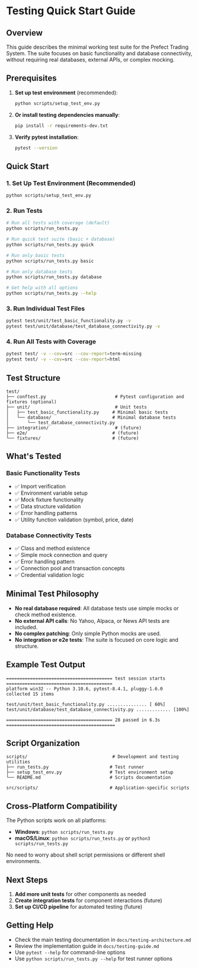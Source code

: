# Testing Quick Start Guide

## Overview

This guide describes the minimal working test suite for the Prefect Trading System. The suite focuses on basic functionality and database connectivity, without requiring real databases, external APIs, or complex mocking.

## Prerequisites

1. **Set up test environment** (recommended):
   ```bash
   python scripts/setup_test_env.py
   ```

2. **Or install testing dependencies manually**:
   ```bash
   pip install -r requirements-dev.txt
   ```

3. **Verify pytest installation**:
   ```bash
   pytest --version
   ```

## Quick Start

### 1. Set Up Test Environment (Recommended)

```bash
python scripts/setup_test_env.py
```

### 2. Run Tests

```bash
# Run all tests with coverage (default)
python scripts/run_tests.py

# Run quick test suite (basic + database)
python scripts/run_tests.py quick

# Run only basic tests
python scripts/run_tests.py basic

# Run only database tests
python scripts/run_tests.py database

# Get help with all options
python scripts/run_tests.py --help
```

### 3. Run Individual Test Files

```bash
pytest test/unit/test_basic_functionality.py -v
pytest test/unit/database/test_database_connectivity.py -v
```

### 4. Run All Tests with Coverage

```bash
pytest test/ -v --cov=src --cov-report=term-missing
pytest test/ -v --cov=src --cov-report=html
```

## Test Structure

```
test/
├── conftest.py                          # Pytest configuration and fixtures (optional)
├── unit/                                # Unit tests
│   ├── test_basic_functionality.py     # Minimal basic tests
│   └── database/                       # Minimal database tests
│       └── test_database_connectivity.py
├── integration/                         # (future)
├── e2e/                                # (future)
└── fixtures/                           # (future)
```

## What's Tested

### Basic Functionality Tests
- ✅ Import verification
- ✅ Environment variable setup
- ✅ Mock fixture functionality
- ✅ Data structure validation
- ✅ Error handling patterns
- ✅ Utility function validation (symbol, price, date)

### Database Connectivity Tests
- ✅ Class and method existence
- ✅ Simple mock connection and query
- ✅ Error handling pattern
- ✅ Connection pool and transaction concepts
- ✅ Credential validation logic

## Minimal Test Philosophy

- **No real database required**: All database tests use simple mocks or check method existence.
- **No external API calls**: No Yahoo, Alpaca, or News API tests are included.
- **No complex patching**: Only simple Python mocks are used.
- **No integration or e2e tests**: The suite is focused on core logic and structure.

## Example Test Output

```
======================================== test session starts ========================================
platform win32 -- Python 3.10.6, pytest-8.4.1, pluggy-1.6.0
collected 15 items

test/unit/test_basic_functionality.py ............... [ 60%]
test/unit/database/test_database_connectivity.py ............. [100%]

======================================== 28 passed in 6.3s =========================================
```

## Script Organization

```
scripts/                                # Development and testing utilities
├── run_tests.py                       # Test runner
├── setup_test_env.py                  # Test environment setup
└── README.md                          # Scripts documentation

src/scripts/                           # Application-specific scripts
```

## Cross-Platform Compatibility

The Python scripts work on all platforms:
- **Windows**: `python scripts/run_tests.py`
- **macOS/Linux**: `python scripts/run_tests.py` or `python3 scripts/run_tests.py`

No need to worry about shell script permissions or different shell environments.

## Next Steps

1. **Add more unit tests** for other components as needed
2. **Create integration tests** for component interactions (future)
3. **Set up CI/CD pipeline** for automated testing (future)

## Getting Help

- Check the main testing documentation in `docs/testing-architecture.md`
- Review the implementation guide in `docs/testing-guide.md`
- Use `pytest --help` for command-line options
- Use `python scripts/run_tests.py --help` for test runner options 